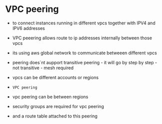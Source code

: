 # VPC peering  

* to connect instances running in different vpcs together with IPV4 and IPV6 addresses

* VPC peeering allows route to ip addresses internally between those vpcs

* its using aws global network to communicate betweeen different vpcs

* peering does`nt aupport transitive peering - it will go by step by step - not transitive - mesh required

* vpcs can be different accounts or regions

* `VPC peering`

* vpc peering can be between regions

* security groups are required for vpc peering

* and a route table attached to this peering
